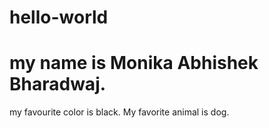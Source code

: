 # hello-world
# my name is Monika Abhishek Bharadwaj.
my favourite color is black. 
My favorite animal is dog.

